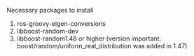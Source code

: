 Necessary packages to install

1. ros-groovy-eigen-conversions
2. libboost-random-dev
3. libboost-random1.48 or higher (version important: boost/random/uniform_real_distribution was added in 1.47)
